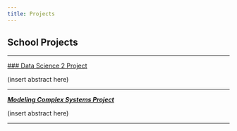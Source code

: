 ```yaml
---
title: Projects
---
```


## School Projects

___

[### Data Science 2 Project](http://www.cutenessoverflow.com/wp-content/uploads/2014/02/Little-Cute-Puppy-1600x1200.jpg)

(insert abstract here)

___

[***Modeling Complex Systems Project***](http://www.cutenessoverflow.com/wp-content/uploads/2014/02/Little-Cute-Puppy-1600x1200.jpg)

(insert abstract here)

___
